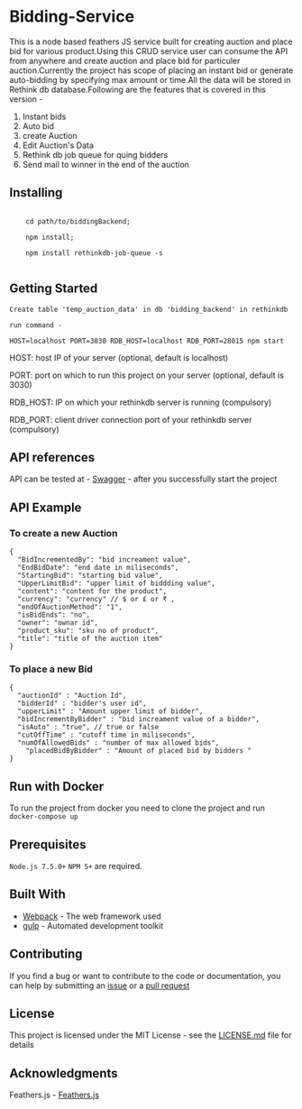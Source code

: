 # Bidding-Service

This is a node based feathers JS service built for creating auction and place bid for various product.Using this CRUD service user can consume the API from anywhere and create auction and place bid for particuler auction.Currently the project has scope of placing an instant bid or generate auto-bidding by specifying max amount or time.All the data will be stored in Rethink db database.Following are the features that is covered in this version -

1. Instant bids 
2. Auto bid
3. create Auction 
4. Edit Auction's Data
5. Rethink db job queue for quing bidders 
6. Send mail to winner in the end of the auction
 
 
## Installing
```

    cd path/to/biddingBackend; 
    
    npm install; 
    
    npm install rethinkdb-job-queue -s
   
```
## Getting Started

```
Create table 'temp_auction_data' in db 'bidding_backend' in rethinkdb
```
````
run command -

HOST=localhost PORT=3030 RDB_HOST=localhost RDB_PORT=28015 npm start
````
HOST: host IP of your server (optional, default is localhost)

PORT: port on which to run this project on your server (optional, default is 3030)

RDB_HOST: IP on which your rethinkdb server is running (compulsory)

RDB_PORT: client driver connection port of your rethinkdb server (compulsory)

## API references 

API can be tested at - [Swagger](http://localhost:3030/docs/?url=/docs) - after you successfully start the project

## API Example

### To create a new Auction
```
{
  "BidIncrementedBy": "bid increament value",
  "EndBidDate": "end date in miliseconds",
  "StartingBid": "starting bid value",
  "UpperLimitBid": "upper limit of biddding value",
  "content": "content for the product",
  "currency": "currency" // $ or £ or ₹ ,
  "endOfAuctionMethod": "1", 
  "isBidEnds": "no",
  "owner": "ownar id",
  "product_sku": "sku no of product",
  "title": "title of the auction item"
}
```
### To place a new Bid
```
{
  "auctionId" : "Auction Id",
  "bidderId" : "bidder's user id",
  "upperLimit" : "Amount upper limit of bidder",
  "bidIncrementByBidder" : "bid increament value of a bidder",
  "isAuto" : "true", // true or false
  "cutOffTime" : "cutoff time in miliseconds",
  "numOfAllowedBids" : "number of max allowed bids",
	"placedBidByBidder" : "Amount of placed bid by bidders "
}
```

## Run with Docker

To run the project from docker you need to clone the project and run `docker-compose up`

## Prerequisites

`Node.js 7.5.0+` `NPM 5+`  are required.

## Built With

* [Webpack](https://webpack.js.org/) - The web framework used
* [gulp](http://gulpjs.com/) - Automated development toolkit

## Contributing

If you find a bug or want to contribute to the code or documentation, you can help by submitting an [issue](https://github.com/FlowzPlatform/Bidding-Service/issues) or a [pull request](https://github.com/FlowzPlatform/Bidding-Service/pulls)

## License

This project is licensed under the MIT License - see the [LICENSE.md](LICENSE.md) file for details

## Acknowledgments
Feathers.js - [Feathers.js](https://github.com/feathersjs/feathers)

##


